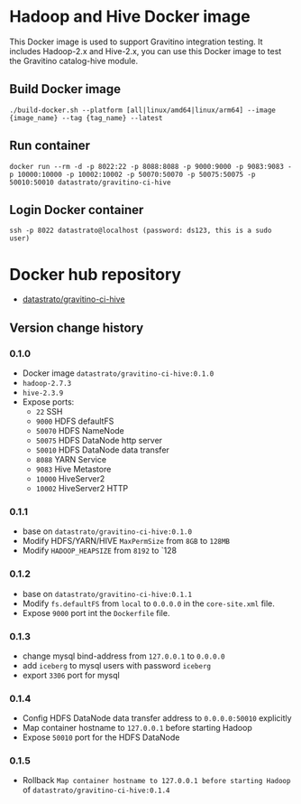 <!--
  Copyright 2023 Datastrato.
  This software is licensed under the Apache License version 2.
-->
# Hadoop and Hive Docker image
This Docker image is used to support Gravitino integration testing.
It includes Hadoop-2.x and Hive-2.x, you can use this Docker image to test the Gravitino catalog-hive module.

## Build Docker image
```
./build-docker.sh --platform [all|linux/amd64|linux/arm64] --image {image_name} --tag {tag_name} --latest
```

## Run container
```
docker run --rm -d -p 8022:22 -p 8088:8088 -p 9000:9000 -p 9083:9083 -p 10000:10000 -p 10002:10002 -p 50070:50070 -p 50075:50075 -p 50010:50010 datastrato/gravitino-ci-hive
```

## Login Docker container
```
ssh -p 8022 datastrato@localhost (password: ds123, this is a sudo user)
```

# Docker hub repository
- [datastrato/gravitino-ci-hive](https://hub.docker.com/r/datastrato/gravitino-ci-hive)

## Version change history
### 0.1.0
- Docker image `datastrato/gravitino-ci-hive:0.1.0`
- `hadoop-2.7.3`
- `hive-2.3.9`
- Expose ports:
  - `22` SSH
  - `9000` HDFS defaultFS
  - `50070` HDFS NameNode
  - `50075` HDFS DataNode http server
  - `50010` HDFS DataNode data transfer
  - `8088` YARN Service
  - `9083` Hive Metastore
  - `10000` HiveServer2
  - `10002` HiveServer2 HTTP

### 0.1.1
- base on `datastrato/gravitino-ci-hive:0.1.0`
- Modify HDFS/YARN/HIVE `MaxPermSize` from `8GB` to `128MB`
- Modify `HADOOP_HEAPSIZE` from `8192` to `128

### 0.1.2
- base on `datastrato/gravitino-ci-hive:0.1.1` 
- Modify `fs.defaultFS` from `local` to `0.0.0.0` in the `core-site.xml` file.
- Expose `9000` port int the `Dockerfile` file.

### 0.1.3
- change mysql bind-address from `127.0.0.1` to `0.0.0.0` 
- add `iceberg` to mysql users with password `iceberg`
- export `3306` port for mysql

### 0.1.4
- Config HDFS DataNode data transfer address to `0.0.0.0:50010` explicitly
- Map container hostname to `127.0.0.1` before starting Hadoop
- Expose `50010` port for the HDFS DataNode

### 0.1.5
- Rollback `Map container hostname to 127.0.0.1 before starting Hadoop` of `datastrato/gravitino-ci-hive:0.1.4`
